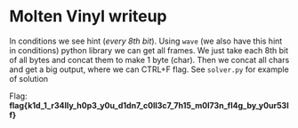 # Molten Vinyl writeup
In conditions we see hint (_every 8th bit_). Using `wave` (we also have this hint in conditions) python library we can get all frames. We just take each 8th bit of all bytes and concat them to make 1 byte (char). Then we concat all chars and get a big output, where we can CTRL+F flag. See `solver.py` for example of solution

Flag: **flag{k1d_1_r34lly_h0p3_y0u_d1dn7_c0ll3c7_7h15_m0l73n_fl4g_by_y0ur53lf}**
